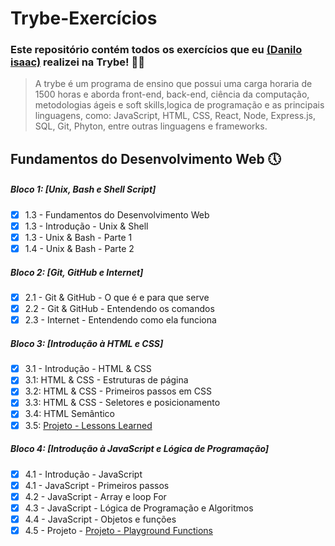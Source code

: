 # Trybe-Exercícios

### Este repositório contém todos os exercícios que eu  [(Danilo isaac)](https://www.linkedin.com/in/danilo-isaac-0034b1238/) realizei na Trybe! 👨‍💻
>A trybe é um programa de ensino que possui uma carga horaria de 1500 horas e aborda front-end, back-end, ciência da computação, metodologias ágeis e soft skills,logica de programação e as principais linguagens, como: JavaScript, HTML, CSS, React, Node, Express.js, SQL, Git, Phyton, entre outras linguagens e frameworks.

## Fundamentos do Desenvolvimento Web 🕔

##### Bloco 1: [Unix, Bash e Shell Script]
- [x] 1.3 - Fundamentos do Desenvolvimento Web
- [x] 1.3 - Introdução - Unix & Shell
- [x] 1.3 - Unix & Bash - Parte 1
- [x] 1.4 - Unix & Bash - Parte 2

##### Bloco 2: [Git, GitHub e Internet]
- [x] 2.1 - Git & GitHub  - O que é e para que serve
- [x] 2.2 - Git & GitHub - Entendendo os comandos
- [x] 2.3 - Internet - Entendendo como ela funciona

##### Bloco 3: [Introdução à HTML e CSS]
- [x] 3.1 - Introdução - HTML & CSS
- [x] 3.1: HTML & CSS - Estruturas de página  
- [x] 3.2: HTML & CSS - Primeiros passos em CSS                               
- [x] 3.3: HTML & CSS - Seletores e posicionamento
- [x] 3.4: HTML Semântico
- [x] 3.5: <a href="https://daniloisaac.github.io/Trybe-Exercicios//fundamentos/bloco-03-Introducao-Html-Css/project-lessons-learned/" target="_blank"> Projeto - Lessons Learned </a>

##### Bloco 4: [Introdução à JavaScript e Lógica de Programação]
- [x] 4.1 - Introdução - JavaScript
- [x] 4.1 - JavaScript - Primeiros passos
- [x] 4.2 - JavaScript - Array e loop For
- [x] 4.3 - JavaScript - Lógica de Programação e Algoritmos
- [x] 4.4 - JavaScript - Objetos e funções
- [x] 4.5 - Projeto - <a href="https://github.com/Daniloisaac/Trybe-Exercicios/tree/main/fundamentos/bloco-04-Introdu%C3%A7%C3%A3o-a-JS/playground-functionshttps://github.com/Daniloisaac/Trybe-Exercicios/tree/main/fundamentos/bloco-04-Introdu%C3%A7%C3%A3o-a-JS/playground-functions" target="_blank"> Projeto - Playground Functions </a>
